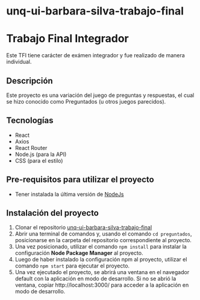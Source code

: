 # unq-ui-barbara-silva-trabajo-final

# Trabajo Final Integrador
Este TFI tiene carácter de exámen integrador y fue realizado de manera individual.

## Descripción
Este proyecto es una variación del juego de preguntas y respuestas, el cual se hizo conocido como Preguntados (u otros juegos parecidos).

## Tecnologías

- React
- Axios
- React Router
- Node.js (para la API)
- CSS (para el estilo)


## Pre-requisitos para utilizar el proyecto
 - Tener instalada la última versión de [NodeJs](https://nodejs.org/)

## Instalación del proyecto

 1. Clonar el repositorio [unq-ui-barbara-silva-trabajo-final](https://github.com/BarbaraSilv/unq-ui-barbara-silva-trabajo-final)
 2. Abrir una terminal de comandos y, usando el comando `cd preguntados`, posicionarse en la carpeta del repositorio correspondiente al proyecto.
 3. Una vez posicionado, utilizar el comando `npm install` para instalar la configuración **Node Package Manager** al proyecto.
 4. Luego de haber instalado la configuración npm al proyecto, utilizar el comando `npm start` para ejecutar el proyecto.
 5. Una vez ejecutado el proyecto, se abrirá una ventana en el navegador default con la aplicación en modo de desarrollo. Si no se abrió la ventana, copiar http://localhost:3000/ para acceder a la aplicación en modo de desarrollo.